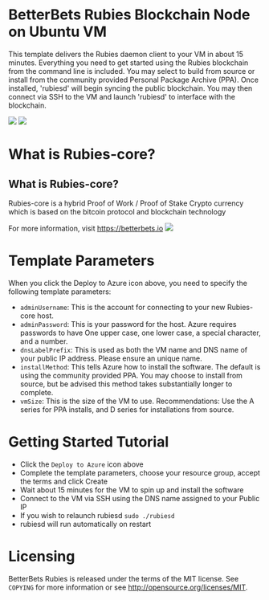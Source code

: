 # BetterBets Rubies Blockchain Node on Ubuntu VM

This template delivers the Rubies daemon client to your VM in about 15 minutes. Everything you need to get started using the Rubies blockchain from the command line is included.
You may select to build from source or install from the community provided Personal Package Archive (PPA).  Once installed, 'rubiesd' will begin syncing the public blockchain. 
You may then connect via SSH to the VM and launch 'rubiesd' to interface with the blockchain.

<a href="https://portal.azure.com/#create/Microsoft.Template/uri/https%3A%2F%2Fraw.githubusercontent.com%2FAzure%2Fazure-quickstart-templates%2Fmaster%2Frubies-core-on-ubuntu%2Fazuredeploy.json" target="_blank"><img src="http://azuredeploy.net/deploybutton.png"/></a>
<a href="http://armviz.io/#/?load=https%3A%2F%2Fraw.githubusercontent.com%2FAzure%2Fazure-quickstart-templates%2Fmaster%2Frubies-core-on-ubuntu%2Fazuredeploy.json" target="_blank"><img src="http://armviz.io/visualizebutton.png"/></a>

# What is Rubies-core?

What is Rubies-core?
----------------

Rubies-core is a hybrid Proof of Work / Proof of Stake Crypto currency which is based on the bitcoin protocol
and blockchain technology

For more information, visit https://betterbets.io
<a href="https://betterbets.io" target="_blank"><img src="https://betterbets.io/themes/DiceV1/img/logo.png"/></a>


# Template Parameters

When you click the Deploy to Azure icon above, you need to specify the following template parameters:

* `adminUsername`: This is the account for connecting to your new Rubies-core host.
* `adminPassword`: This is your password for the host.  Azure requires passwords to have One upper case, one lower case, a special character, and a number.
* `dnsLabelPrefix`: This is used as both the VM name and DNS name of your public IP address.  Please ensure an unique name.
* `installMethod`: This tells Azure how to install the software.  The default is using the community provided PPA.  You may choose to install from source, but be advised this method takes substantially longer to complete.
* `vmSize`: This is the size of the VM to use.  Recommendations: Use the A series for PPA installs, and D series for installations from source.

# Getting Started Tutorial

* Click the `Deploy to Azure` icon above
* Complete the template parameters, choose your resource group, accept the terms and click Create
* Wait about 15 minutes for the VM to spin up and install the software
* Connect to the VM via SSH using the DNS name assigned to your Public IP
* If you wish to relaunch rubiesd `sudo ./rubiesd`
* rubiesd will run automatically on restart

# Licensing

BetterBets Rubies is released under the terms of the MIT license. See `COPYING` for more information or see http://opensource.org/licenses/MIT.
